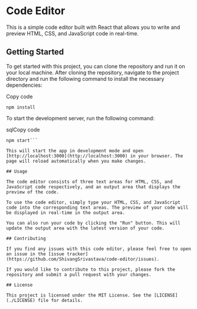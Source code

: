 # Code Editor

This is a simple code editor built with React that allows you to write and preview HTML, CSS, and JavaScript code in real-time.

## Getting Started

To get started with this project, you can clone the repository and run it on your local machine. After cloning the repository, navigate to the project directory and run the following command to install the necessary dependencies:

Copy code

```shell
npm install
```

To start the development server, run the following command:

sqlCopy code

````shell
npm start```

This will start the app in development mode and open [http://localhost:3000](http://localhost:3000) in your browser. The page will reload automatically when you make changes.

## Usage

The code editor consists of three text areas for HTML, CSS, and JavaScript code respectively, and an output area that displays the preview of the code.

To use the code editor, simply type your HTML, CSS, and JavaScript code into the corresponding text areas. The preview of your code will be displayed in real-time in the output area.

You can also run your code by clicking the "Run" button. This will update the output area with the latest version of your code.

## Contributing

If you find any issues with this code editor, please feel free to open an issue in the [issue tracker](https://github.com/ShivangSrivastava/code-editor/issues).

If you would like to contribute to this project, please fork the repository and submit a pull request with your changes.

## License

This project is licensed under the MIT License. See the [LICENSE](./LICENSE) file for details.
````
